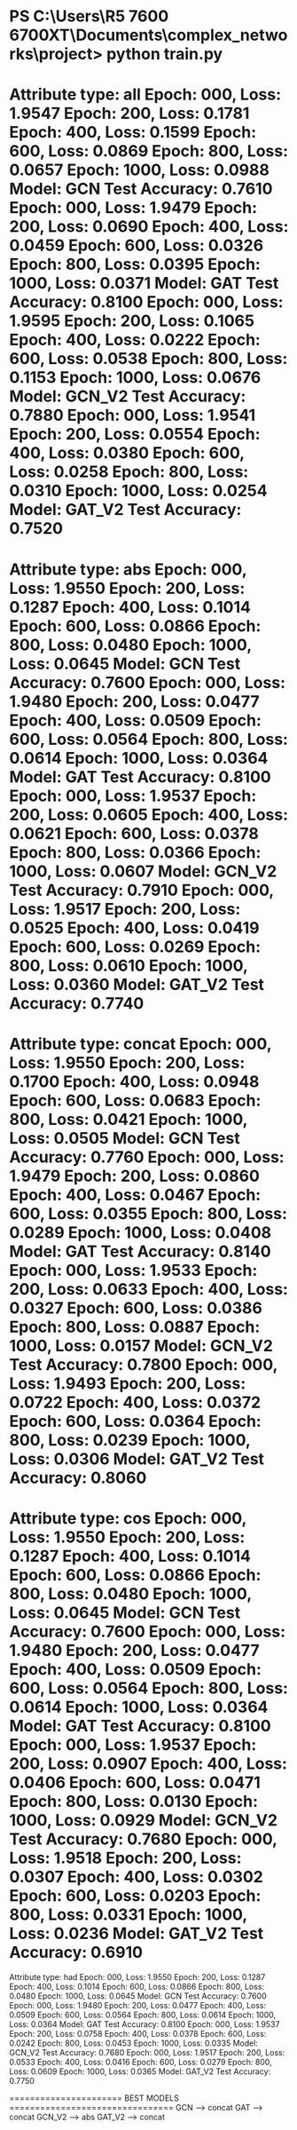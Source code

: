 PS C:\Users\R5 7600 6700XT\Documents\complex_networks\project> python train.py
========================================================================================
Attribute type: all
Epoch: 000, Loss: 1.9547
Epoch: 200, Loss: 0.1781
Epoch: 400, Loss: 0.1599
Epoch: 600, Loss: 0.0869
Epoch: 800, Loss: 0.0657
Epoch: 1000, Loss: 0.0988
Model: GCN
Test Accuracy: 0.7610
Epoch: 000, Loss: 1.9479
Epoch: 200, Loss: 0.0690
Epoch: 400, Loss: 0.0459
Epoch: 600, Loss: 0.0326
Epoch: 800, Loss: 0.0395
Epoch: 1000, Loss: 0.0371
Model: GAT
Test Accuracy: 0.8100
Epoch: 000, Loss: 1.9595
Epoch: 200, Loss: 0.1065
Epoch: 400, Loss: 0.0222
Epoch: 600, Loss: 0.0538
Epoch: 800, Loss: 0.1153
Epoch: 1000, Loss: 0.0676
Model: GCN_V2
Test Accuracy: 0.7880
Epoch: 000, Loss: 1.9541
Epoch: 200, Loss: 0.0554
Epoch: 400, Loss: 0.0380
Epoch: 600, Loss: 0.0258
Epoch: 800, Loss: 0.0310
Epoch: 1000, Loss: 0.0254
Model: GAT_V2
Test Accuracy: 0.7520
========================================================================================
Attribute type: abs
Epoch: 000, Loss: 1.9550
Epoch: 200, Loss: 0.1287
Epoch: 400, Loss: 0.1014
Epoch: 600, Loss: 0.0866
Epoch: 800, Loss: 0.0480
Epoch: 1000, Loss: 0.0645
Model: GCN
Test Accuracy: 0.7600
Epoch: 000, Loss: 1.9480
Epoch: 200, Loss: 0.0477
Epoch: 400, Loss: 0.0509
Epoch: 600, Loss: 0.0564
Epoch: 800, Loss: 0.0614
Epoch: 1000, Loss: 0.0364
Model: GAT
Test Accuracy: 0.8100
Epoch: 000, Loss: 1.9537
Epoch: 200, Loss: 0.0605
Epoch: 400, Loss: 0.0621
Epoch: 600, Loss: 0.0378
Epoch: 800, Loss: 0.0366
Epoch: 1000, Loss: 0.0607
Model: GCN_V2
Test Accuracy: 0.7910
Epoch: 000, Loss: 1.9517
Epoch: 200, Loss: 0.0525
Epoch: 400, Loss: 0.0419
Epoch: 600, Loss: 0.0269
Epoch: 800, Loss: 0.0610
Epoch: 1000, Loss: 0.0360
Model: GAT_V2
Test Accuracy: 0.7740
========================================================================================
Attribute type: concat
Epoch: 000, Loss: 1.9550
Epoch: 200, Loss: 0.1700
Epoch: 400, Loss: 0.0948
Epoch: 600, Loss: 0.0683
Epoch: 800, Loss: 0.0421
Epoch: 1000, Loss: 0.0505
Model: GCN
Test Accuracy: 0.7760
Epoch: 000, Loss: 1.9479
Epoch: 200, Loss: 0.0860
Epoch: 400, Loss: 0.0467
Epoch: 600, Loss: 0.0355
Epoch: 800, Loss: 0.0289
Epoch: 1000, Loss: 0.0408
Model: GAT
Test Accuracy: 0.8140
Epoch: 000, Loss: 1.9533
Epoch: 200, Loss: 0.0633
Epoch: 400, Loss: 0.0327
Epoch: 600, Loss: 0.0386
Epoch: 800, Loss: 0.0887
Epoch: 1000, Loss: 0.0157
Model: GCN_V2
Test Accuracy: 0.7800
Epoch: 000, Loss: 1.9493
Epoch: 200, Loss: 0.0722
Epoch: 400, Loss: 0.0372
Epoch: 600, Loss: 0.0364
Epoch: 800, Loss: 0.0239
Epoch: 1000, Loss: 0.0306
Model: GAT_V2
Test Accuracy: 0.8060
========================================================================================
Attribute type: cos
Epoch: 000, Loss: 1.9550
Epoch: 200, Loss: 0.1287
Epoch: 400, Loss: 0.1014
Epoch: 600, Loss: 0.0866
Epoch: 800, Loss: 0.0480
Epoch: 1000, Loss: 0.0645
Model: GCN
Test Accuracy: 0.7600
Epoch: 000, Loss: 1.9480
Epoch: 200, Loss: 0.0477
Epoch: 400, Loss: 0.0509
Epoch: 600, Loss: 0.0564
Epoch: 800, Loss: 0.0614
Epoch: 1000, Loss: 0.0364
Model: GAT
Test Accuracy: 0.8100
Epoch: 000, Loss: 1.9537
Epoch: 200, Loss: 0.0907
Epoch: 400, Loss: 0.0406
Epoch: 600, Loss: 0.0471
Epoch: 800, Loss: 0.0130
Epoch: 1000, Loss: 0.0929
Model: GCN_V2
Test Accuracy: 0.7680
Epoch: 000, Loss: 1.9518
Epoch: 200, Loss: 0.0307
Epoch: 400, Loss: 0.0302
Epoch: 600, Loss: 0.0203
Epoch: 800, Loss: 0.0331
Epoch: 1000, Loss: 0.0236
Model: GAT_V2
Test Accuracy: 0.6910
========================================================================================
Attribute type: had
Epoch: 000, Loss: 1.9550
Epoch: 200, Loss: 0.1287
Epoch: 400, Loss: 0.1014
Epoch: 600, Loss: 0.0866
Epoch: 800, Loss: 0.0480
Epoch: 1000, Loss: 0.0645
Model: GCN
Test Accuracy: 0.7600
Epoch: 000, Loss: 1.9480
Epoch: 200, Loss: 0.0477
Epoch: 400, Loss: 0.0509
Epoch: 600, Loss: 0.0564
Epoch: 800, Loss: 0.0614
Epoch: 1000, Loss: 0.0364
Model: GAT
Test Accuracy: 0.8100
Epoch: 000, Loss: 1.9537
Epoch: 200, Loss: 0.0758
Epoch: 400, Loss: 0.0378
Epoch: 600, Loss: 0.0242
Epoch: 800, Loss: 0.0453
Epoch: 1000, Loss: 0.0335
Model: GCN_V2
Test Accuracy: 0.7680
Epoch: 000, Loss: 1.9517
Epoch: 200, Loss: 0.0533
Epoch: 400, Loss: 0.0416
Epoch: 600, Loss: 0.0279
Epoch: 800, Loss: 0.0609
Epoch: 1000, Loss: 0.0365
Model: GAT_V2
Test Accuracy: 0.7750


====================== BEST MODELS ================================
GCN --> concat
GAT --> concat
GCN_V2 --> abs
GAT_V2 --> concat
